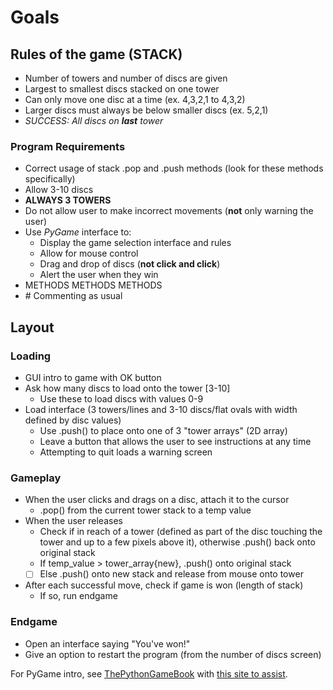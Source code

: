 # Goals

## Rules of the game (**STACK**)

- Number of towers and number of discs are given
- Largest to smallest discs stacked on one tower
- Can only move one disc at a time (ex. 4,3,2,1 to 4,3,2)
- Larger discs must always be below smaller discs (ex. 5,2,1)
- *SUCCESS: All discs on* ***last*** *tower*

### Program Requirements

- Correct usage of stack .pop and .push methods (look for these methods specifically)
- Allow 3-10 discs
- **ALWAYS 3 TOWERS**
- Do not allow user to make incorrect movements (**not** only warning the user)
- Use *PyGame* interface to:
  - Display the game selection interface and rules
  - Allow for mouse control
  - Drag and drop of discs (**not click and click**)
  - Alert the user when they win
- METHODS METHODS METHODS
- \# Commenting as usual

## Layout

### Loading

- GUI intro to game with OK button
- Ask how many discs to load onto the tower [3-10]
  - Use these to load discs with values 0-9
- Load interface (3 towers/lines and 3-10 discs/flat ovals with width defined by disc values)
  - Use .push() to place onto one of 3 "tower arrays" (2D array)
  - Leave a button that allows the user to see instructions at any time
  - Attempting to quit loads a warning screen

### Gameplay

- When the user clicks and drags on a disc, attach it to the cursor
  - .pop() from the current tower stack to a temp value
- When the user releases
  - Check if in reach of a tower (defined as part of the disc touching the tower and up to a few pixels above it), otherwise .push() back onto original stack
  - If temp_value > tower_array{new}, .push() onto original stack
  - [ ] Else .push() onto new stack and release from mouse onto tower
- After each successful move, check if game is won (length of stack)
  - If so, run endgame

### Endgame

- Open an interface saying "You've won!"
- Give an option to restart the program (from the number of discs screen)

For PyGame intro, see [ThePythonGameBook](http://thepythongamebook.com/en:pygame:start) with [this site to assist](https://dr0id.bitbucket.io/legacy/pygame_tutorial00.html).
